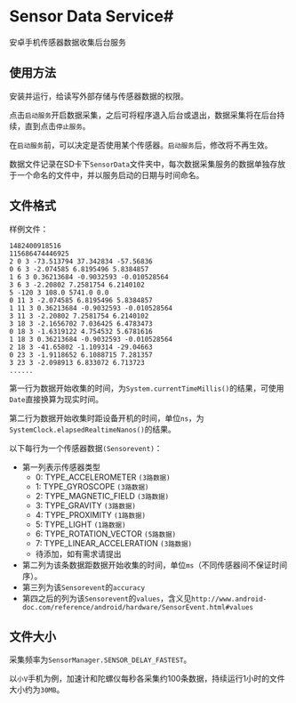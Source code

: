 # Sensor Data Service#

安卓手机传感器数据收集后台服务

## 使用方法 ##

安装并运行，给读写外部存储与传感器数据的权限。

点击`启动服务`开启数据采集，之后可将程序退入后台或退出，数据采集将在后台持续，直到点击`停止服务`。

在`启动服务`前，可以决定是否使用某个传感器。`启动服务`后，修改将不再生效。

数据文件记录在SD卡下`SensorData`文件夹中，每次数据采集服务的数据单独存放于一个命名的文件中，并以服务启动的日期与时间命名。

## 文件格式 ##

样例文件：

	1482400918516
	115686474446925
	2 0 3 -73.513794 37.342834 -57.56836
	0 6 3 -2.074585 6.8195496 5.8384857
	1 6 3 0.36213684 -0.9032593 -0.010528564
	3 6 3 -2.20802 7.2581754 6.2140102
	5 -120 3 108.0 5741.0 0.0
	0 11 3 -2.074585 6.8195496 5.8384857
	1 11 3 0.36213684 -0.9032593 -0.010528564
	3 11 3 -2.20802 7.2581754 6.2140102
	3 18 3 -2.1656702 7.036425 6.4783473
	0 18 3 -1.6319122 4.754532 5.6781616
	1 18 3 0.36213684 -0.9032593 -0.010528564
	2 18 3 -41.65802 -1.109314 -29.04663
	0 23 3 -1.9118652 6.1088715 7.281357
	3 23 3 -2.098913 6.833072 6.713723
	......

第一行为数据开始收集的时间，为`System.currentTimeMillis()`的结果，可使用`Date`直接换算为现实时间。

第二行为数据开始收集时距设备开机的时间，单位`ns`，为`SystemClock.elapsedRealtimeNanos()`的结果。

以下每行为一个传感器数据`(Sensorevent)`：

* 第一列表示传感器类型
	* 0: TYPE_ACCELEROMETER `(3路数据)`
	* 1: TYPE_GYROSCOPE `(3路数据)`
	* 2: TYPE\_MAGNETIC\_FIELD `(3路数据)`
	* 3: TYPE_GRAVITY `(3路数据)`
	* 4: TYPE_PROXIMITY `(1路数据)`
	* 5: TYPE_LIGHT  `(1路数据)`
	* 6: TYPE\_ROTATION\_VECTOR `(5路数据)`
	* 7: TYPE\_LINEAR\_ACCELERATION  `(3路数据)`
	* 待添加，如有需求请提出
* 第二列为该条数据距数据开始收集的时间，单位`ms`（不同传感器间不保证时间序）。
* 第三列为该`Sensorevent`的`accuracy`
* 第四之后的列为该`Sensorevent`的`values`，含义见`http://www.android-doc.com/reference/android/hardware/SensorEvent.html#values`

## 文件大小 ##

采集频率为`SensorManager.SENSOR_DELAY_FASTEST`。

以`小V`手机为例，加速计和陀螺仪每秒各采集约100条数据，持续运行1小时的文件大小约为`30MB`。